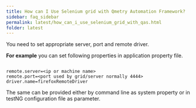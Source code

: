 ```yaml
---
title: How can I Use Selenium grid with Qmetry Automation Framework?
sidebar: faq_sidebar
permalink: latest/how_can_i_use_selenium_grid_with_qas.html
folder: latest
---
```


You need to set appropriate server, port and remote driver.

**For example** you can set following properties in application property file.

```properties

remote.server=<ip or machine name>
remote.port=<port used by grid/server normally 4444>
driver.name=firefoxRemoteDriver

```

The same can be provided either by command line as system property or in testNG configuration file as parameter.

